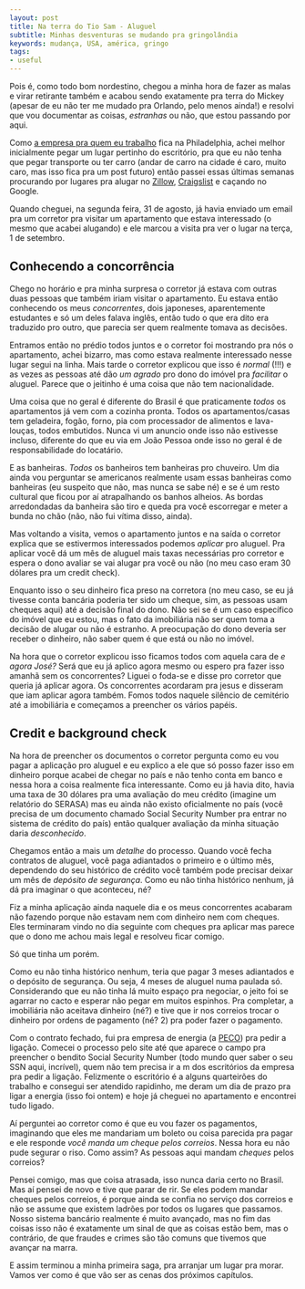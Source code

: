 ```yaml
---
layout: post
title: Na terra do Tio Sam - Aluguel
subtitle: Minhas desventuras se mudando pra gringolândia
keywords: mudança, USA, américa, gringo
tags:
- useful
---
```


Pois é, como todo bom nordestino, chegou a minha hora de fazer as malas e virar retirante também e acabou sendo exatamente pra terra do Mickey (apesar de eu não ter me mudado pra Orlando, pelo menos ainda!) e resolvi que vou documentar as coisas, _estranhas_ ou não, que estou passando por aqui.

Como [a empresa pra quem eu trabalho](http://www.neat.com/) fica na Philadelphia, achei melhor inicialmente pegar um lugar pertinho do escritório, pra que eu não tenha que pegar transporte ou ter carro (andar de carro na cidade é caro, muito caro, mas isso fica pra um post futuro) então passei essas últimas semanas procurando por lugares pra alugar no [Zillow](http://www.zillow.com/), [Craigslist](https://philadelphia.craigslist.org/search/apa) e caçando no Google.

Quando cheguei, na segunda feira, 31 de agosto, já havia enviado um email pra um corretor pra visitar um apartamento que estava interessado (o mesmo que acabei alugando) e ele marcou a visita pra ver o lugar na terça, 1 de setembro.

## Conhecendo a concorrência

Chego no horário e pra minha surpresa o corretor já estava com outras duas pessoas que também iriam visitar o apartamento. Eu estava então conhecendo os meus *concorrentes*, dois japoneses, aparentemente estudantes e só um deles falava inglês, então tudo o que era dito era traduzido pro outro, que parecia ser quem realmente tomava as decisões.

Entramos então no prédio todos juntos e o corretor foi mostrando pra nós o apartamento, achei bizarro, mas como estava realmente interessado nesse lugar segui na linha. Mais tarde o corretor explicou que isso é *normal* (!!!) e as vezes as pessoas até dão _um agrado_ pro dono do imóvel pra _facilitar_ o aluguel. Parece que o jeitinho é uma coisa que não tem nacionalidade.

Uma coisa que no geral é diferente do Brasil é que praticamente *todos* os apartamentos já vem com a cozinha pronta. Todos os apartamentos/casas tem geladeira, fogão, forno, pia com processador de alimentos e lava-louças, todos embutidos. Nunca vi um anuncio onde isso não estivesse incluso, diferente do que eu via em João Pessoa onde isso no geral é de responsabilidade do locatário.

E as banheiras. *Todos* os banheiros tem banheiras pro chuveiro. Um dia ainda vou perguntar se americanos realmente usam essas banheiras como banheiras (eu suspeito que não, mas nunca se sabe né) e se é um resto cultural que ficou por aí atrapalhando os banhos alheios. As bordas arredondadas da banheira são tiro e queda pra você escorregar e meter a bunda no chão (não, não fui vítima disso, ainda).

Mas voltando a visita, vemos o apartamento juntos e na saída o corretor explica que se estivermos interessados podemos *aplicar* pro aluguel. Pra aplicar você dá um mês de aluguel mais taxas necessárias pro corretor e espera o dono avaliar se vai alugar pra você ou não (no meu caso eram 30 dólares pra um credit check).

Enquanto isso o seu dinheiro fica preso na corretora (no meu caso, se eu já tivesse conta bancária poderia ter sido um cheque, sim, as pessoas usam cheques aqui) até a decisão final do dono. Não sei se é um caso específico do imóvel que eu estou, mas o fato da imobiliária não ser quem toma a decisão de alugar ou não é estranho. A preocupação do dono deveria ser receber o dinheiro, não saber quem é que está ou não no imóvel.

Na hora que o corretor explicou isso ficamos todos com aquela cara de *e agora José?* Será que eu já aplico agora mesmo ou espero pra fazer isso amanhã sem os concorrentes? Liguei o foda-se e disse pro corretor que queria já aplicar agora. Os concorrentes acordaram pra jesus e disseram que iam aplicar agora também. Fomos todos naquele silêncio de cemitério até a imobiliária e começamos a preencher os vários papéis.

## Credit e background check

Na hora de preencher os documentos o corretor pergunta como eu vou pagar a aplicação pro aluguel e eu explico a ele que só posso fazer isso em dinheiro porque acabei de chegar no país e não tenho conta em banco e nessa hora a coisa realmente fica interessante. Como eu já havia dito, havia uma taxa de 30 dólares pra uma avaliação do meu crédito (imagine um relatório do SERASA) mas eu ainda não existo oficialmente no país (você precisa de um documento chamado Social Security Number pra entrar no sistema de crédito do país) então qualquer avaliação da minha situação daria _desconhecido_.

Chegamos então a mais um _detalhe_ do processo. Quando você fecha contratos de aluguel, você paga adiantados o primeiro e o último mês, dependendo do seu histórico de crédito você também pode precisar deixar um mês de _depósito de segurança_. Como eu não tinha histórico nenhum, já dá pra imaginar o que aconteceu, né?

Fiz a minha aplicação ainda naquele dia e os meus concorrentes acabaram não fazendo porque não estavam nem com dinheiro nem com cheques. Eles terminaram vindo no dia seguinte com cheques pra aplicar mas parece que o dono me achou mais legal e resolveu ficar comigo.

Só que tinha um porém.

Como eu não tinha histórico nenhum, teria que pagar 3 meses adiantados e o depósito de segurança. Ou seja, 4 meses de aluguel numa paulada só. Considerando que eu não tinha lá muito espaço pra negociar, o jeito foi se agarrar no cacto e esperar não pegar em muitos espinhos. Pra completar, a imobiliária não aceitava dinheiro (né?) e tive que ir nos correios trocar o dinheiro por ordens de pagamento (né? 2) pra poder fazer o pagamento.

Com o contrato fechado, fui pra empresa de energia (a [PECO](https://www.peco.com/Pages/Home.aspx)) pra pedir a ligação. Comecei o processo pelo site até que aparece o campo pra preencher o bendito Social Security Number (todo mundo quer saber o seu SSN aqui, incrível), quem não tem precisa ir a m dos escritórios da empresa pra pedir a ligação. Felizmente o escritório é a alguns quarteirões do trabalho e consegui ser atendido rapidinho, me deram um dia de prazo pra ligar a energia (isso foi ontem) e hoje já cheguei no apartamento e encontrei tudo ligado.

Aí perguntei ao corretor como é que eu vou fazer os pagamentos, imaginando que eles me mandariam um boleto ou coisa parecida pra pagar e ele responde _você manda um cheque pelos correios_. Nessa hora eu não pude segurar o riso. Como assim? As pessoas aqui mandam *cheques* pelos correios?

Pensei comigo, mas que coisa atrasada, isso nunca daria certo no Brasil. Mas aí pensei de novo e tive que parar de rir. Se eles podem mandar cheques pelos correios, é porque ainda se confia no serviço dos correios e não se assume que existem ladrões por todos os lugares que passamos. Nosso sistema bancário realmente é muito avançado, mas no fim das coisas isso não é exatamente um sinal de que as coisas estão bem, mas o contrário, de que fraudes e crimes são tão comuns que tivemos que avançar na marra.

E assim terminou a minha primeira saga, pra arranjar um lugar pra morar. Vamos ver como é que vão ser as cenas dos próximos capítulos.
